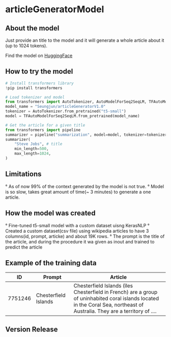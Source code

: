 # articleGeneratorModel

## About the model

Just provide an title to the model and it will generate a whole article about it (up to 1024 tokens).

Find the model on [HuggingFace](https://huggingface.co/Seungjun/articleGeneratorV1.0)

## How to try the model

```python
# Install transformers library
!pip install transformers
```

```python
# Load tokenizer and model
from transformers import AutoTokenizer, AutoModelForSeq2SeqLM, TFAutoModelForSeq2SeqLM
model_name = "Seungjun/articleGeneratorV1.0"
tokenizer = AutoTokenizer.from_pretrained("t5-small")
model = TFAutoModelForSeq2SeqLM.from_pretrained(model_name)
```

```python
# Get the article for a given title
from transformers import pipeline
summarizer = pipeline("summarization", model=model, tokenizer=tokenizer, framework="tf")
summarizer(
    "Steve Jobs", # title
    min_length=500,
    max_length=1024,
)
```

## Limitations

° As of now 99% of the context generated by the model is not true. 
° Model is so slow, takes great amount of time(~ 3 minutes) to generate a one article. 

## How the model was created

° Fine-tuned t5-small model with a custom dataset uisng KerasNLP
° Created a custom dataset(csv file) using wikipedia articles to have 3 columns(id, prompt, articke) and about 19K rows.
° The prompt is the title of the article, and during the procedure it wa given as inout and trained to predict the article

## Example of the training data

| ID      | Prompt               | Article                                                                                                                             |
|---------|----------------------|--------------------------------------------------------------------------------------------------------------------------------------|
| 7751246 | Chesterfield Islands | Chesterfield Islands (îles Chesterfield in French) are a group of uninhabited coral islands located in the Coral Sea, northeast of Australia. They are a territory of ....



## Version Release

